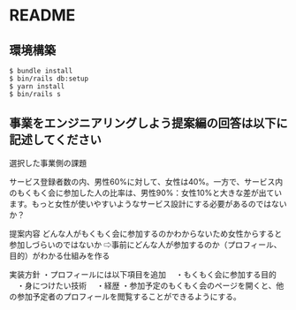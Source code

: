 # README

## 環境構築
```
$ bundle install
$ bin/rails db:setup
$ yarn install
$ bin/rails s
```

## 事業をエンジニアリングしよう提案編の回答は以下に記述してください


選択した事業側の課題

サービス登録者数の内、男性60%に対して、女性は40%。一方で、サービス内のもくもく会に参加した人の比率は、男性90%：女性10%と大きな差が出ています。もっと女性が使いやすいようなサービス設計にする必要があるのではないか？

提案内容
どんな人がもくもく会に参加するのかわからないため女性からすると参加しづらいのではないか
⇨事前にどんな人が参加するのか（プロフィール、目的）がわかる仕組みを作る





実装方針
・プロフィールには以下項目を追加
　・もくもく会に参加する目的
　・身につけたい技術
　・経歴
・参加予定のもくもく会のページを開くと、他の参加予定者のプロフィールを閲覧することができるようにする。

